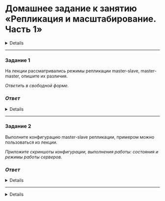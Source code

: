 # Домашнее задание к занятию «Репликация и масштабирование. Часть 1»

<details> 

### Инструкция по выполнению домашнего задания

1. Сделайте fork [репозитория c шаблоном решения](https://github.com/netology-code/sys-pattern-homework) к себе в Github и переименуйте его по названию или номеру занятия, например, https://github.com/имя-вашего-репозитория/gitlab-hw или https://github.com/имя-вашего-репозитория/8-03-hw).
2. Выполните клонирование этого репозитория к себе на ПК с помощью команды `git clone`.
3. Выполните домашнее задание и заполните у себя локально этот файл README.md:
   - впишите вверху название занятия и ваши фамилию и имя;
   - в каждом задании добавьте решение в требуемом виде: текст/код/скриншоты/ссылка;
   - для корректного добавления скриншотов воспользуйтесь инструкцией [«Как вставить скриншот в шаблон с решением»](https://github.com/netology-code/sys-pattern-homework/blob/main/screen-instruction.md);
   - при оформлении используйте возможности языка разметки md. Коротко об этом можно посмотреть в [инструкции по MarkDown](https://github.com/netology-code/sys-pattern-homework/blob/main/md-instruction.md).
4. После завершения работы над домашним заданием сделайте коммит (`git commit -m "comment"`) и отправьте его на Github (`git push origin`).
5. Для проверки домашнего задания преподавателем в личном кабинете прикрепите и отправьте ссылку на решение в виде md-файла в вашем Github.
6. Любые вопросы задавайте в чате учебной группы и/или в разделе «Вопросы по заданию» в личном кабинете.

Желаем успехов в выполнении домашнего задания.

</details>

---

### Задание 1

На лекции рассматривались режимы репликации master-slave, master-master, опишите их различия.

*Ответить в свободной форме.*

### *Ответ*

<details>


</details>

---

### Задание 2

Выполните конфигурацию master-slave репликации, примером можно пользоваться из лекции.

*Приложите скриншоты конфигурации, выполнения работы: состояния и режимы работы серверов.*

### *Ответ*

<details>

*MySQL был установлен на две виртуальные машины, созданные в Яндекс-облаке. Master - 172.16.0.11, Slave - 172.16.0.16*

Файл конфигурации `/etc/mysql/mysql.conf.d/mysqld.cnf` на машине Master:

```
bind-address   = 172.16.0.11
log_error      = /var/log/mysql/error.log
server-id      = 1
log_bin        = /var/log/mysql/mysql-bin.log
```
Файл конфигурации `/etc/mysql/mysql.conf.d/mysqld.cnf` на машине Slave:

```
server-id      = 2
log_error      = /var/log/mysql/error.log
log_bin        = /var/log/mysql/mysql-bin.log
relay-log      = /var/log/mysql/mysql-relay-bin.log
```

### *Действия на Master*

`CREATE USER 'replica_user'@'172.16.0.16' IDENTIFIED WITH mysql_native_password BY '12345';`

`GRANT REPLICATION SLAVE ON *.* TO 'replica_user'@'172.16.0.16';`

`FLUSH PRIVILEGES;`

`SHOW MASTER STATUS;`

![image](https://github.com/Ivashka80/12-06_Repl_p1/assets/121082757/c71d614f-7efc-47f1-ab5c-7bc40be68a91)


### *Действия на Slave*

`CHANGE REPLICATION SOURCE TO SOURCE_HOST='172.16.0.11', SOURCE_USER='replica_user', SOURCE_PASSWORD='12345', SOURCE_LOG_FILE='mysql-bin.000001', SOURCE_LOG_POS=2807;`

`START REPLICA;`

`SHOW REPLICA STATUS\G;`

![image](https://github.com/Ivashka80/12-06_Repl_p1/assets/121082757/32793fe0-b6fa-47d4-b822-5cd64401b8ea)

![image](https://github.com/Ivashka80/12-06_Repl_p1/assets/121082757/b9e80de5-bc91-482c-a1dd-be63952a9b19)

### *Действия на Master*

`SHOW DATABASES;`

![image](https://github.com/Ivashka80/12-06_Repl_p1/assets/121082757/e42a25c3-a852-4f71-937b-763d4c1d2f51)

### *Действия на Slave*

`SHOW DATABASES;`

![image](https://github.com/Ivashka80/12-06_Repl_p1/assets/121082757/563bd37c-0935-4969-9d9c-5b83f94686c3)

### *На Master создаю БД и проверяю*

![image](https://github.com/Ivashka80/12-06_Repl_p1/assets/121082757/eca81a36-24f2-4dde-818b-1a0f5171d22d)

### *Проверяю репликацию на Slave, база появилась*

![image](https://github.com/Ivashka80/12-06_Repl_p1/assets/121082757/0d76cf7b-dcff-4f9f-bddb-c43bb7016638)

</details>

---

<details>

## Дополнительные задания (со звёздочкой*)
Эти задания дополнительные, то есть не обязательные к выполнению, и никак не повлияют на получение вами зачёта по этому домашнему заданию. Вы можете их выполнить, если хотите глубже шире разобраться в материале.

---

### Задание 3* 

Выполните конфигурацию master-master репликации. Произведите проверку.

*Приложите скриншоты конфигурации, выполнения работы: состояния и режимы работы серверов.*

</details>

